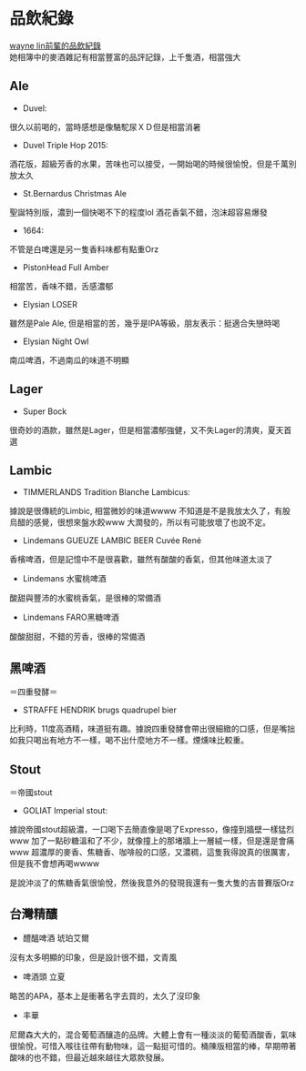 # 品飲紀錄

[wayne lin前輩的品飲紀錄](https://www.facebook.com/WayneLin.1122/photos?lst=100005461480349%3A1724390845%3A1484537899&source_ref=pb_friends_tl)  
她相簿中的麥酒雜記有相當豐富的品評記錄，上千隻酒，相當強大



## Ale

*   Duvel: 

很久以前喝的，當時感想是像駱駝尿ＸＤ但是相當消暑

*   Duvel Triple Hop 2015: 

酒花版，超級芳香的水果，苦味也可以接受，一開始喝的時候很愉悅，但是千萬別放太久

*   St.Bernardus Christmas Ale

聖誕特別版，濃到一個快喝不下的程度lol 酒花香氣不錯，泡沫超容易爆發

*   1664:

不管是白啤還是另一隻香料味都有點重Orz

*   PistonHead Full Amber

相當苦，香味不錯，舌感濃郁

*   Elysian LOSER

雖然是Pale Ale, 但是相當的苦，幾乎是IPA等級，朋友表示：挺適合失戀時喝

*   Elysian Night Owl

南瓜啤酒，不過南瓜的味道不明顯

## Lager

*   Super Bock

很奇妙的酒款，雖然是Lager，但是相當濃郁強健，又不失Lager的清爽，夏天首選

## Lambic

*   TIMMERLANDS Tradition Blanche Lambicus: 

據說是很傳統的Limbic, 相當微妙的味道wwww 不知道是不是我放太久了，有股烏醋的感覺，很想來盤水餃www 大潤發的，所以有可能放壞了也說不定。

*   Lindemans GUEUZE LAMBIC BEER Cuvée René

香檳啤酒，但是記憶中不是很喜歡，雖然有酸酸的香氣，但其他味道太淡了

*   Lindemans 水蜜桃啤酒

酸甜與豐沛的水蜜桃香氣，是很棒的常備酒

*   Lindemans FARO黑糖啤酒

酸酸甜甜，不錯的芳香，很棒的常備酒

## 黑啤酒

＝四重發酵＝

*   STRAFFE HENDRIK brugs quadrupel bier 

比利時，11度高酒精，味道挺有趣。據說四重發酵會帶出很細緻的口感，但是嘴拙如我只喝出有地方不一樣，喝不出什麼地方不一樣。煙燻味比較重。

## Stout

＝帝國stout

*   GOLIAT Imperial stout: 

據說帝國stout超級濃，一口喝下去簡直像是喝了Expresso，像撞到牆壁一樣猛烈www 加了一點砂糖溫和了不少，就像撞上的那堵牆上一層絨一樣，但是還是會痛www 超濃厚的麥香、焦糖香、咖啡般的口感，又濃稠，這隻我得說真的很厲害，但是我不會想再喝wwww

是說沖淡了的焦糖香氣很愉悅，然後我意外的發現我還有一隻大隻的吉普賽版Orz

## 台灣精釀

*   醴醞啤酒 琥珀艾爾

沒有太多明顯的印象，但是設計很不錯，文青風

*   啤酒頭 立夏

略苦的APA，基本上是衝著名字去買的，太久了沒印象

*   丰華

尼爾森大大的，混合葡萄酒釀造的品牌。大體上會有一種淡淡的葡萄酒酸香，氣味很愉悅，可惜入喉往往帶有動物味，這一點挺可惜的。桶陳版相當的棒，早期帶著酸味的也不錯，但最近越來越往大眾款發展。